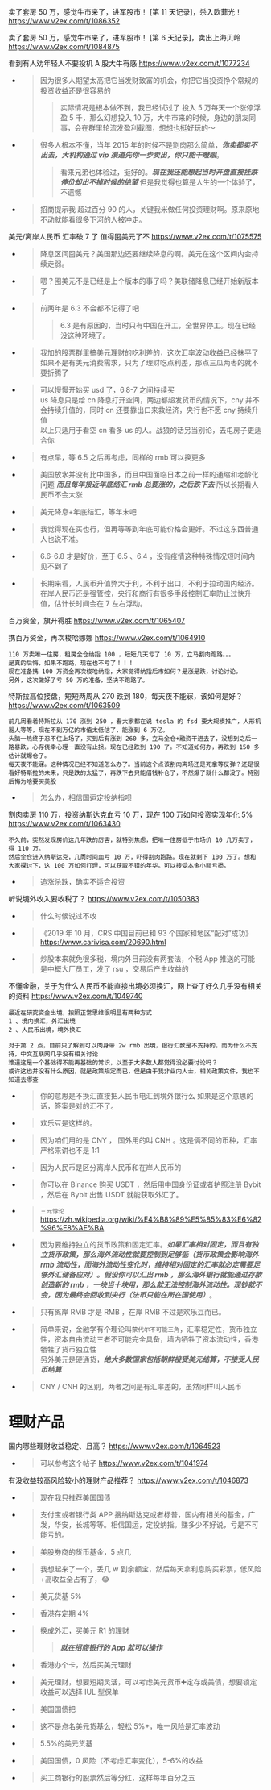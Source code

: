 
卖了套房 50 万，感觉牛市来了，进军股市！ [第 11 天记录]，杀入欧菲光！ https://www.v2ex.com/t/1086352

卖了套房 50 万，感觉牛市来了，进军股市！ [第 6 天记录]，卖出上海贝岭 https://www.v2ex.com/t/1084875

看到有人劝年轻人不要投机 A 股大牛有感 https://www.v2ex.com/t/1077234
- > 因为很多人期望太高把它当发财致富的机会，你把它当投资挣个常规的投资收益还是很容易的
  >> 实际情况是根本做不到，我已经试过了 投入 5 万每天一个涨停浮盈 5 千，那么幻想投入 10 万，大牛市来的时候，身边的朋友同事，会在群里轮流发盈利截图，想想也挺好玩的～
- > 很多人根本不懂，当年 2015 年的时候不是割肉那么简单，***你卖都卖不出去，大机构通过 vip 渠道先你一步卖出，你只能干瞪眼***。
  >> 看来兄弟也体验过，挺好的。***现在我还能想起当时开盘直接挂跌停价却出不掉时候的绝望*** 但是我觉得也算是人生的一个体验了，不遗憾
- > 招商提示我 超过百分 90 的人，关键我米做任何投资理财啊。原来原地不动就能看很多下河的人被冲走。

美元/离岸人民币 汇率破 7 了 值得囤美元了不 https://www.v2ex.com/t/1075575
- > 降息区间囤美元？美国那边还要继续降息的啊。美元在这个区间内会持续走弱。
- > 嗯？囤美元不是已经是上个版本的事了吗？美联储降息已经开始新版本了
- > 前两年是 6.3 不会都不记得了吧
  >> 6.3 是有原因的，当时只有中国在开工，全世界停工。现在已经没这种环境了。
- > 我加的股票群里搞美元理财的吃利差的，这次汇率波动收益已经抹平了 如果不是有美元消费需求，只为了理财吃点利差，那点三瓜两枣的就不要折腾了
- > 可以慢慢开始买 usd 了，6.8-7 之间持续买 <br> us 降息只是给 cn 降息打开空间，两边都超发货币的情况下，cny 并不会持续升值的，同时 cn 还要靠出口来救经济，央行也不愿 cny 持续升值 <br> 以上只适用于看空 cn 看多 us 的人。战狼的话另当别论，去屯房子更适合你
- > 有点早，等 6.5 之后再考虑，同样的 rmb 可以换更多
- > 美国放水并没有比中国多，而且中国面临日本之前一样的通缩和老龄化问题 ***而且每年接近年底结汇 rmb 总要涨的，之后跌下去*** 所以长期看人民币不会大涨
- > 美元降息+年底结汇，等年末吧
- > 我觉得现在买也行，但再等等到年底可能价格会更好。不过这东西普通人也说不准。
- > 6.6-6.8 才是好价，至于 6.5 、6.4 ，没有疫情这种特殊情况短时间内见不到了
- > 长期来看，人民币升值弊大于利，不利于出口，不利于拉动国内经济。在岸人民币还是强管控，央行和商行有很多手段控制汇率防止过快升值，估计长时间会在 7 左右浮动。

百万资金，旗开得胜 https://www.v2ex.com/t/1065407

携百万资金，再次梭哈娜娜 https://www.v2ex.com/t/1064910
```console
110 万卖唯一住房，租房全仓纳指 100 ，短短几天亏了 10 万，立马割肉跑路。。。
是真的后悔，如果不跑路，现在也不亏了！！！
现在准备携 100 万资金再次梭哈纳指，大家觉得纳指后市如何？是涨是跌，讨论讨论。
另外，这次做好了亏 50 万的准备，坚决不跑路了。
```

特斯拉高位接盘，短短两周从 270 跌到 180，每天夜不能寐，该如何是好？ https://www.v2ex.com/t/1063509
```console
前几周看着特斯拉从 170 涨到 250 ，看大家都在说 tesla 的 fsd 要大规模推广，人形机器人等等，现在不到万亿的市值太低估了，能涨到 6 万亿。
头脑一热终于忍不住上场了，买到后有涨到 260 多，立马全仓+融资干进去了，没想到之后一路暴跌，心存侥幸心理一直没有止损。现在已经跌到 190 了。不知道如何办，再跌到 150 多估计就爆仓了。
每天夜不能寐。这种情况已经不知道怎么办了。当前这个点该割肉离场还是死拿等反弹？还是很看好特斯拉的未来，只是跌的太猛了，再跌下去只能借钱补仓了，不然爆了就什么都没了。特别后悔为啥要买美股
```
- > 怎么办，相信国运定投纳指呗

割肉卖房 110 万，投资纳斯达克血亏 10 万，现在 100 万如何投资实现年化 5% https://www.v2ex.com/t/1063430
```console
不久前，突然发现房价这几年跌的厉害，就特别焦虑，把唯一住房低于市场价 10 几万卖了，得 110 万。
然后全仓进入纳斯达克，几周时间血亏 10 万，吓得割肉跑路。现在就剩下 100 万了。想和大家探讨下，这 100 万如何打理，可以获取不错的年华。可以接受本金小额亏损。
```
- > 追涨杀跌，确实不适合投资

听说境外收入要收税了？ https://www.v2ex.com/t/1050383
- > 什么时候说过不收
- > 《2019 年 10 月，CRS 中国目前已和 93 个国家和地区“配对”成功》 https://www.carivisa.com/20690.html
- > 炒股本来就免很多税，境内外目前没有两套法，个税 App 推送的可能是中概大厂员工，发了 rsu ，交易后产生收益的

不懂金融，关于为什么人民币不能直接出境必须换汇，网上查了好久几乎没有相关的资料 https://www.v2ex.com/t/1049740
```console
最近在研究资金出境，按照正常思维很明显有两种方式
1 、境内换汇，外汇出境
2 、人民币出境，境外换汇

对于第 2 点，目前只了解到可以肉身带 2w rmb 出境，银行汇款是不支持的，而为什么不支持，中文互联网几乎没有相关讨论
难道这是一个基础得不能再基础的常识，以至于大多数人都觉得没必要讨论吗？
或许这也并没有什么原因，就是政策规定而已，但是由于我非业内人士，相关政策文件，我也不知道去哪查
```
- > 你的意思是不换汇直接把人民币电汇到境外银行么 如果是这个意思的话，答案是对的汇不了。
- > 欢乐豆是这样的。
- > 因为咱们用的是 CNY ， 国外用的叫 CNH 。这是俩不同的币种，汇率严格来讲也不是 1:1
- > 因为人民币是区分离岸人民币和在岸人民币的
- > 你可以在 Binance 购买 USDT ，然后用中国身份证或者护照注册 Bybit ，然后在 Bybit 出售 USDT 就能获取外汇了。
- > `三元悖论` https://zh.wikipedia.org/wiki/%E4%B8%89%E5%85%83%E6%82%96%E8%AE%BA
- > 因为要维持独立的货币政策和固定汇率。***如果汇率相对固定，而且有独立货币政策，那么海外流动性就要控制到足够低（货币政策会影响海外 rmb 流动性，而海外流动性变化时，维持相对固定的汇率就必定需要足够外汇储备应对）。假设你可以汇出 rmb ，那么海外银行就能通过存款创造新的 rmb ，一块当十块用，那么就无法控制海外流动性。现钞就不会，因为最终会回收到央行（法币只能在所在国使用）***。
- > 只有离岸 RMB 才是 RMB ，在岸 RMB 不过是欢乐豆而已。
- > 简单来说，金融学有个理论叫`蒙代尔不可能三角`，汇率稳定性，货币独立性，资本自由流动三者不可能完全具备，墙内牺牲了资本流动性，香港牺牲了货币独立性 <br> 另外美元是硬通货，***绝大多数国家包括朝鲜接受美元结算，不接受人民币结算***
- > CNY / CNH 的区别，两者之间是有汇率差的，虽然同样叫人民币

# 理财产品

国内哪些理财收益稳定、且高？ https://www.v2ex.com/t/1064523
- > 可以参考这个帖子 https://www.v2ex.com/t/1041974

有没收益较高风险较小的理财产品推荐？ https://www.v2ex.com/t/1046873
- > 现在我只推荐美国国债
- > 支付宝或者银行类 APP 搜纳斯达克或者标普，国内有相关的基金，广发，华安，长城等等。相信国运，定投纳指。赚多少不好说，亏是不可能亏的。
- > 美股券商的货币基金，5 点几
- > 我想起来了一个，丢几 w 到余额宝，然后每天拿利息购买彩票，低风险+高收益全占有了，😂
- > 美元货基 5%
- > 香港存定期 4%
- > 换成外汇，买美元 R1 的理财
  >> ***就在招商银行的 App 就可以操作***
- > 香港办个卡，然后买美元理财
- > 美元理财，想要短期灵活，可以考虑美元货币➕定存或美债，想要锁定收益可以选择 IUL 型保单
- > 美国国债把
- > 这不是点名美元货基么，轻松 5%+，唯一风险是汇率波动
- > 5.5%的美元货基
- > 美国国债，0 风险（不考虑汇率变化），5-6%的收益
- > 买工商银行的股票然后等分红，这样每年百分之五
